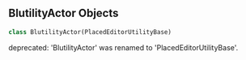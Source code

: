 ## BlutilityActor Objects

```python
class BlutilityActor(PlacedEditorUtilityBase)
```

deprecated: 'BlutilityActor' was renamed to 'PlacedEditorUtilityBase'.

<a id="unreal.ToolMenuWidget"></a>